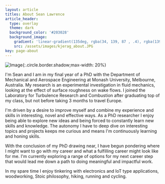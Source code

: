 ```yaml
---
layout: article
titles: About Sean Lawrence
article_header:
  type: overlay
  theme: dark
  background_color: '#203028'
  background_image:
    gradient: 'linear-gradient(135deg, rgba(34, 139, 87 , .4), rgba(139, 34, 139, .4))'
    src: /assets/images/kjerag_about.JPG
key: page-about
---
```

![Image](/assets/images/me_about.JPG){:.circle.border.shadow;max-width: 20%}


I'm Sean and I am in my final year of a PhD with the Department of Mechanical and Aerospace Engineering at Monash University, Melbourne, Australia. My research is an experimental investigation in fluid mechanics, looking at the effect of surface roughness on wake flows. I joined the Laboratory for Turbulence Research and Combustion after graduating top of my class, but not before taking 3 months to travel Europe.

I'm driven by a desire to improve myself and combine my experience and skills in interesting, novel and effective ways. As a PhD researcher I enjoy being able to explore new ideas and being forced to constantly learn new skills and knowledge. The autonomy I have to deep dive on interesting topics and projects keeps me curious and means I'm continuously learning and honing skills.

With the conclusion of my PhD drawing near, I have begun pondering where I might want to go with my career and what a fulfilling career might look like for me. I'm currently exploring a range of options for my next career step that would lead me down a path to doing meaningful and impactful work.

In my spare time I enjoy tinkering with electronics and IoT type applications, woodworking, Stoic philosophy, hiking, running and cycling. 
